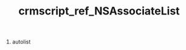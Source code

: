 ﻿---
title: crmscript_ref_NSAssociateList
description: NSAssociateList
intellisense: Void.NSAssociateList
keywords: NSAssociateList
so.topic: reference
---



1. autolist 

